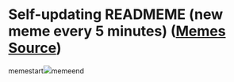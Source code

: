 # Self-updating READMEME (new meme every 5 minutes) ([Memes Source](https://bramses.notion.site/a49c1e962b7646879176ac3b327b6533?v=4d1eda54b170483cb03a40f257231764))

memestart![](https://www.notion.so/image/https%3A%2F%2Fs3-us-west-2.amazonaws.com%2Fsecure.notion-static.com%2F0ba8b263-a0ba-4197-bb70-c2fcb31d1ffc%2FE7342395-20B5-471B-BF0D-CD47727333AE.png?table=block&id=175450e7-04b7-4ecc-a88d-86a42eb5921b&cache=v2)memeend
